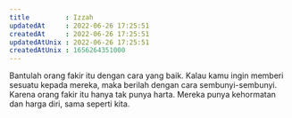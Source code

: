 ```yaml
---
title         : Izzah
updatedAt     : 2022-06-26 17:25:51
createdAt     : 2022-06-26 17:25:51
updatedAtUnix : 2022-06-26 17:25:51
createdAtUnix : 1656264351000 
---
```


Bantulah orang fakir itu dengan cara yang baik. Kalau kamu ingin memberi sesuatu kepada mereka, maka berilah dengan cara sembunyi-sembunyi. Karena orang fakir itu hanya tak punya harta. Mereka punya kehormatan dan harga diri, sama seperti kita.
